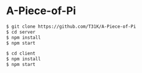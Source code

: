# A-Piece-of-Pi


```sh
$ git clone https://github.com/T31K/A-Piece-of-Pi
$ cd server
$ npm install 
$ npm start
```

```sh
$ cd client
$ npm install
$ npm start
```

